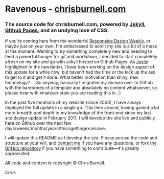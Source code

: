 # Ravenous - [chrisburnell.com](http://chrisburnell.com)
### The source code for chrisburnell.com, powered by [Jekyll](http://jekyllrb.com), [Github Pages](http://pages.github.com), and an undying love of CSS.

If you're coming here from the wonderful [Responsive Design Weekly](http://responsivedesignweekly.com), or maybe just on your own, I'm embarassed to admit my site is a bit of a mess at the moment. Wanting to try something completely new and needing to feed a powerful hunger for *git* and *markdown*, I decided to start completely afresh on my site and go with Jekyll hosted on Github Pages. As [Justin](https://twitter.com/justinavery) highlighted in the newsletter, I have been working on the design aspect of this update for a while now, but haven't had the time or the kick up the ass to get to it and get it done. What better motivation than shiny, new technology? ... So anyway, basically I migrated my domain over to Github with the barebones of a template and absolutely no content whatsoever, so please bear with whatever state you are reading this in. :)

In the past five iterations of my website (since 2006), I have always deployed the full update in a single go. This time around, having gained a lot more breadth *and* depth to my knowledge of the front-end since my last site design update in February 2011, I will develop the site live and publicly here on Github over the next few days/weeks/months/years/thisisgettingexcessive.

I will update this README as I develop the site. Please peruse the code and structure at your will, and [contact me](mailto:me@chrisburnell.com) if you have any questions, or fork [the GitHub repository](https://github.com/chrisburnell/chrisburnell.github.io) if you have something to contribute&mdash;it's greatly appreciated.

All code and content is copyright &copy; Chris Burnell.


*Chris*
